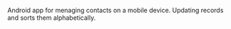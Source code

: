 Android app for menaging contacts on a mobile device. Updating records and sorts them alphabetically.
